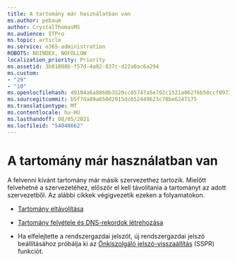 ```yaml
---
title: A tartomány már használatban van
ms.author: pebaum
author: CrystalThomasMS
ms.audience: ITPro
ms.topic: article
ms.service: o365-administration
ROBOTS: NOINDEX, NOFOLLOW
localization_priority: Priority
ms.assetid: 3b01008b-f57d-4a82-837c-d22a0ac6a294
ms.custom:
- "29"
- "10"
ms.openlocfilehash: 49104a6a8860b3520cc85747a5e702c1521a062f6b50ccf09738c4f0343d528e
ms.sourcegitcommit: b5f7da89a650d2915dc652449623c78be6247175
ms.translationtype: MT
ms.contentlocale: hu-HU
ms.lasthandoff: 08/05/2021
ms.locfileid: "54048662"
---
```

# <a name="the-domain-is-already-in-use"></a>A tartomány már használatban van

A felvenni kívánt tartomány már másik szervezethez tartozik. Mielőtt felvehetné a szervezetéhez, először el kell távolítania a tartományt az adott szervezetből. Az alábbi cikkek végigvezetik ezeken a folyamatokon.
  
- [Tartomány eltávolítása](https://docs.microsoft.com/microsoft-365/admin/get-help-with-domains/remove-a-domain)

- [Tartomány felvétele és DNS-rekordok létrehozása](https://docs.microsoft.com/microsoft-365/admin/get-help-with-domains/create-dns-records-at-any-dns-hosting-provider)

- Ha elfelejtette a rendszergazdai jelszót, új rendszergazdai jelszó beállításához próbálja ki az [Önkiszolgáló jelszó-visszaállítás](https://passwordreset.microsoftonline.com/) (SSPR) funkciót.
